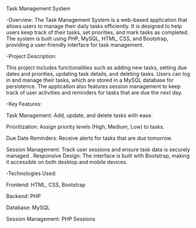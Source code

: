 Task Management System

-Overview:
The Task Management System is a web-based application that allows users to manage their daily tasks efficiently. It is designed to help users keep track of their tasks, set priorities, and mark tasks as completed. The system is built using PHP, MySQL, HTML, CSS, and Bootstrap, providing a user-friendly interface for task management.


-Project Description:

This project includes functionalities such as adding new tasks, setting due dates and priorities, updating task details, and deleting tasks. Users can log in and manage their tasks, which are stored in a MySQL database for persistence. The application also features session management to keep track of user activities and reminders for tasks that are due the next day.

-Key Features:

Task Management: Add, update, and delete tasks with ease.

Prioritization: Assign priority levels (High, Medium, Low) to tasks.

Due Date Reminders: Receive alerts for tasks that are due tomorrow.

Session Management: Track user sessions and ensure task data is securely managed
.
Responsive Design: The interface is built with Bootstrap, making it accessible on both desktop and mobile devices.

-Technologies Used:

Frontend: HTML, CSS, Bootstrap

Backend: PHP

Database: MySQL

Session Management: PHP Sessions
